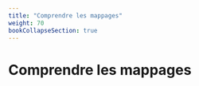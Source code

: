 ```yaml
---
title: "Comprendre les mappages"
weight: 70
bookCollapseSection: true
---
```


# Comprendre les mappages
